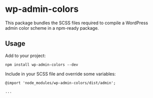 # wp-admin-colors

This package bundles the SCSS files required to compile a WordPress admin color scheme in a npm-ready package.

## Usage

Add to your project:

```
npm install wp-admin-colors --dev
```

Include in your SCSS file and override some variables:

```
@import 'node_modules/wp-admin-colors/dist/admin';

...
```
